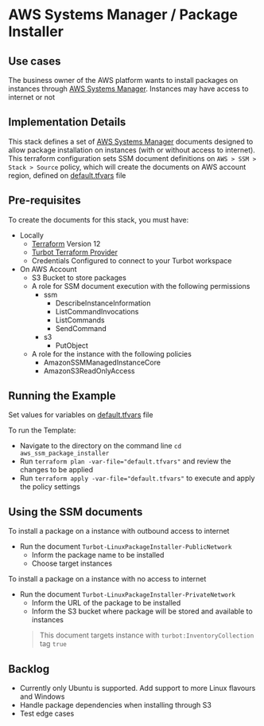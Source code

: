 # AWS Systems Manager / Package Installer

## Use cases
The business owner of the AWS platform wants to install packages on instances through 
[AWS Systems Manager](https://docs.aws.amazon.com/systems-manager). Instances may have access to internet or not

## Implementation Details
This stack defines a set of [AWS Systems Manager](https://docs.aws.amazon.com/systems-manager) documents designed to 
allow package installation on instances (with or without access to internet).
This terraform configuration sets SSM document definitions on `AWS > SSM > Stack > Source` policy, which will create 
the documents on AWS account region, defined on [default.tfvars](default.tfvars) file

## Pre-requisites

To create the documents for this stack, you must have:
- Locally
  - [Terraform](https://www.terraform.io) Version 12
  - [Turbot Terraform Provider](https://github.com/turbotio/terraform-provider-turbot)
  - Credentials Configured to connect to your Turbot workspace
- On AWS Account
  - S3 Bucket to store packages
  - A role for SSM document execution with the following permissions
      - ssm
        - DescribeInstanceInformation
        - ListCommandInvocations
        - ListCommands
        - SendCommand
      - s3
        - PutObject
  - A role for the instance with the following policies
    - AmazonSSMManagedInstanceCore
    - AmazonS3ReadOnlyAccess

## Running the Example

Set values for variables on [default.tfvars](default.tfvars) file

To run the Template:
- Navigate to the directory on the command line `cd aws_ssm_package_installer`
- Run `terraform plan -var-file="default.tfvars"` and review the changes to be applied
- Run `terraform apply -var-file="default.tfvars"` to execute and apply the policy settings

## Using the SSM documents
To install a package on a instance with outbound access to internet
- Run the document `Turbot-LinuxPackageInstaller-PublicNetwork`
  - Inform the package name to be installed
  - Choose target instances

To install a package on a instance with no access to internet
- Run the document `Turbot-LinuxPackageInstaller-PrivateNetwork`
  - Inform the URL of the package to be installed
  - Inform the S3 bucket where package will be stored and available to instances
  > This document targets instance with `turbot:InventoryCollection` tag `true`

## Backlog

- Currently only Ubuntu is supported. Add support to more Linux flavours and Windows
- Handle package dependencies when installing through S3
- Test edge cases
